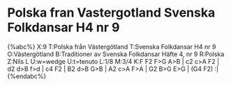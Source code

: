 # Polska fran Vastergotland Svenska Folkdansar H4 nr 9

{%abc%}
X:9
T:Polska från Västergötland
T:Svenska Folkdansar H4 nr 9
O:Västergötland
B:Traditioner av Svenska Folkdansar Häfte 4, nr 9
R:Polska
Z:Nils L
U:w=wedge
U:t=tenuto
L:1/8
M:3/4
K:F
F2 F>G A>B | c2 c>A F2 | d2 d>B f>d | c4 F2 |
B2 d>B G>B | A2 c>A F>A | G2 B>G E>G | (G4 F2) :|
{%endabc%}
